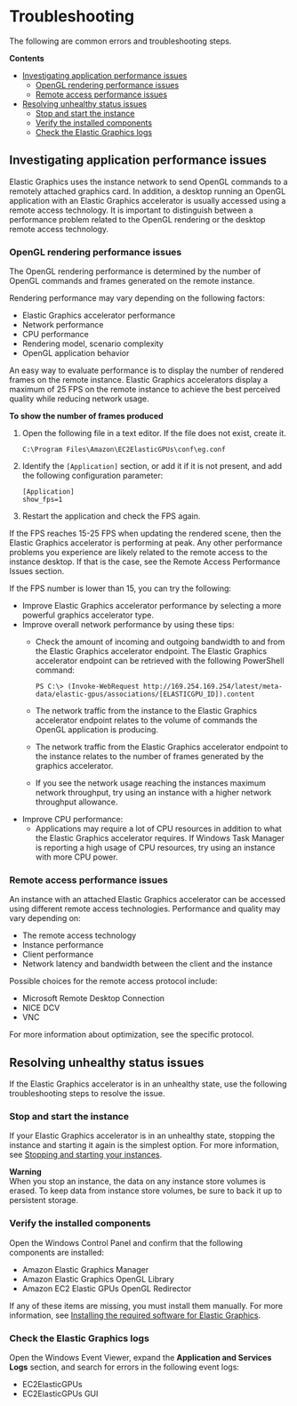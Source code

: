 # Troubleshooting<a name="elastic-graphics-troubleshooting"></a>

The following are common errors and troubleshooting steps\.

**Contents**
+ [Investigating application performance issues](#elastic-graphics-troubleshooting_performance)
  + [OpenGL rendering performance issues](#elastic-graphics-opengl-performance)
  + [Remote access performance issues](#elastic-graphics-remote-performance)
+ [Resolving unhealthy status issues](#elastic-graphics-troubleshooting_unhealthy_status)
  + [Stop and start the instance](#elastic-graphics-start-and-stop)
  + [Verify the installed components](#elastic-graphics-verify)
  + [Check the Elastic Graphics logs](#elastic-graphics-check-logs)

## Investigating application performance issues<a name="elastic-graphics-troubleshooting_performance"></a>

Elastic Graphics uses the instance network to send OpenGL commands to a remotely attached graphics card\. In addition, a desktop running an OpenGL application with an Elastic Graphics accelerator is usually accessed using a remote access technology\. It is important to distinguish between a performance problem related to the OpenGL rendering or the desktop remote access technology\.

### OpenGL rendering performance issues<a name="elastic-graphics-opengl-performance"></a>

The OpenGL rendering performance is determined by the number of OpenGL commands and frames generated on the remote instance\.

Rendering performance may vary depending on the following factors:
+ Elastic Graphics accelerator performance
+ Network performance
+ CPU performance
+ Rendering model, scenario complexity
+ OpenGL application behavior

An easy way to evaluate performance is to display the number of rendered frames on the remote instance\. Elastic Graphics accelerators display a maximum of 25 FPS on the remote instance to achieve the best perceived quality while reducing network usage\.

**To show the number of frames produced**

1. Open the following file in a text editor\. If the file does not exist, create it\.

   ```
   C:\Program Files\Amazon\EC2ElasticGPUs\conf\eg.conf
   ```

1. Identify the `[Application]` section, or add it if it is not present, and add the following configuration parameter:

   ```
   [Application]
   show_fps=1
   ```

1. Restart the application and check the FPS again\.

If the FPS reaches 15\-25 FPS when updating the rendered scene, then the Elastic Graphics accelerator is performing at peak\. Any other performance problems you experience are likely related to the remote access to the instance desktop\. If that is the case, see the Remote Access Performance Issues section\.

If the FPS number is lower than 15, you can try the following:
+ Improve Elastic Graphics accelerator performance by selecting a more powerful graphics accelerator type\.
+ Improve overall network performance by using these tips:
  + Check the amount of incoming and outgoing bandwidth to and from the Elastic Graphics accelerator endpoint\. The Elastic Graphics accelerator endpoint can be retrieved with the following PowerShell command:

    ```
    PS C:\> (Invoke-WebRequest http://169.254.169.254/latest/meta-data/elastic-gpus/associations/[ELASTICGPU_ID]).content
    ```
  + The network traffic from the instance to the Elastic Graphics accelerator endpoint relates to the volume of commands the OpenGL application is producing\.
  + The network traffic from the Elastic Graphics accelerator endpoint to the instance relates to the number of frames generated by the graphics accelerator\.
  + If you see the network usage reaching the instances maximum network throughput, try using an instance with a higher network throughput allowance\.
+ Improve CPU performance:
  + Applications may require a lot of CPU resources in addition to what the Elastic Graphics accelerator requires\. If Windows Task Manager is reporting a high usage of CPU resources, try using an instance with more CPU power\.

### Remote access performance issues<a name="elastic-graphics-remote-performance"></a>

An instance with an attached Elastic Graphics accelerator can be accessed using different remote access technologies\. Performance and quality may vary depending on:
+ The remote access technology
+ Instance performance
+ Client performance
+ Network latency and bandwidth between the client and the instance

Possible choices for the remote access protocol include:
+ Microsoft Remote Desktop Connection
+ NICE DCV
+ VNC

For more information about optimization, see the specific protocol\.

## Resolving unhealthy status issues<a name="elastic-graphics-troubleshooting_unhealthy_status"></a>

If the Elastic Graphics accelerator is in an unhealthy state, use the following troubleshooting steps to resolve the issue\.

### Stop and start the instance<a name="elastic-graphics-start-and-stop"></a>

If your Elastic Graphics accelerator is in an unhealthy state, stopping the instance and starting it again is the simplest option\. For more information, see [Stopping and starting your instances](Stop_Start.md#starting-stopping-instances)\.

**Warning**  
When you stop an instance, the data on any instance store volumes is erased\. To keep data from instance store volumes, be sure to back it up to persistent storage\.

### Verify the installed components<a name="elastic-graphics-verify"></a>

Open the Windows Control Panel and confirm that the following components are installed:
+ Amazon Elastic Graphics Manager
+ Amazon Elastic Graphics OpenGL Library
+ Amazon EC2 Elastic GPUs OpenGL Redirector

If any of these items are missing, you must install them manually\. For more information, see [Installing the required software for Elastic Graphics](working-with-elastic-graphics.md#elastic-graphics-install-libraries)\.

### Check the Elastic Graphics logs<a name="elastic-graphics-check-logs"></a>

Open the Windows Event Viewer, expand the **Application and Services Logs** section, and search for errors in the following event logs:
+ EC2ElasticGPUs
+ EC2ElasticGPUs GUI